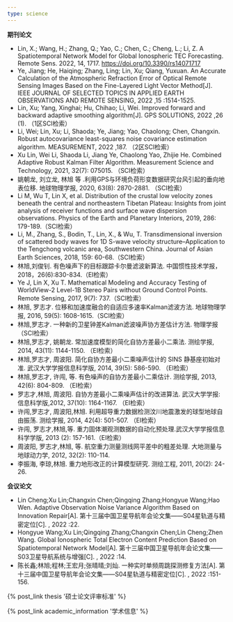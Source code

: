 ```yaml
---
type: science
---
```


**期刊论文**

* Lin, X.; Wang, H.; Zhang, Q.; Yao, C.; Chen, C.; Cheng, L.; Li, Z. A Spatiotemporal Network Model for Global Ionospheric TEC Forecasting. Remote Sens. 2022, 14, 1717. https://doi.org/10.3390/rs14071717
* Ye, Jiang; He, Haiqing; Zhang, Ling; Lin, Xu; Qiang, Yuxuan. An Accurate Calculation of the Atmospheric Refraction Error of Optical Remote Sensing Images Based on the Fine-Layered Light Vector Method[J]. IEEE JOURNAL OF SELECTED TOPICS IN APPLIED EARTH OBSERVATIONS AND REMOTE SENSING, 2022 ,15 :1514-1525.
* Lin, Xu; Yang, Xinghai; Hu, Chihao; Li, Wei. Improved forward and backward adaptive smoothing algorithm[J]. GPS SOLUTIONS, 2022 ,26 (1). （1区SCI检索）
* Li, Wei; Lin, Xu; Li, Shaoda; Ye, Jiang; Yao, Chaolong; Chen, Changxin. Robust autocovariance least-squares noise covariance estimation algorithm. MEASUREMENT, 2022 ,187. （2区SCI检索）
* Xu Lin, Wei Li, Shaoda Li, Jiang Ye, Chaolong Yao, Zhijie He. Combined Adaptive Robust Kalman Filter Algorithm. Measurement Science and Technology, 2021, 32(7): 075015. （SCI检索）
* 姚朝龙, 刘立龙, 林旭 等 .利用GPS与环境负荷形变数据研究台风引起的垂向地表位移. 地球物理学报, 2020, 63(8): 2870-2881. （SCI检索）
* Li M, Wu T, Lin X, et al. Distribution of the crustal low velocity zones beneath the central and northeastern Tibetan Plateau: Insights from joint analysis of receiver functions and surface wave dispersion observations. Physics of the Earth and Planetary Interiors, 2019, 286: 179-189.（SCI检索）
* Li, M., Zhang, S., Bodin, T., Lin, X., & Wu, T. Transdimensional inversion of scattered body waves for 1D S-wave velocity structure–Application to the Tengchong volcanic area, Southwestern China. Journal of Asian Earth Sciences, 2018, 159: 60-68.（SCI检索）
* 林旭,刘俊钊. 有色噪声下的目标跟踪卡尔曼滤波新算法. 中国惯性技术学报，2018，26(6):830-834.（EI检索）
* Ye J, Lin X, Xu T. Mathematical Modeling and Accuracy Testing of WorldView-2 Level-1B Stereo Pairs without Ground Control Points. Remote Sensing, 2017, 9(7): 737.（SCI检索）
* 林旭, 罗志才. 位移和加速度融合的自适应多速率Kalman滤波方法. 地球物理学报, 2016, 59(5): 1608-1615.（SCI检索）
* 林旭,罗志才. 一种新的卫星钟差Kalman滤波噪声协方差估计方法. 物理学报（SCI检索）
* 林旭,罗志才, 姚朝龙. 常加速度模型的简化自协方差最小二乘法. 测绘学报, 2014, 43(11): 1144-1150. （EI检索）
* 林旭,罗志才, 周波阳. 简化自协方差最小二乘噪声估计的 SINS 静基座初始对准. 武汉大学学报信息科学版, 2014, 39(5): 586-590. （EI检索）
* 林旭,罗志才, 许闯, 等. 有色噪声的自协方差最小二乘估计. 测绘学报, 2013, 42(6): 804-809. （EI检索）
* 罗志才,林旭, 周波阳. 自协方差最小二乘噪声估计的改进算法. 武汉大学学报: 信息科学版,2012, 37(10): 1164-1167. （EI检索）
* 许闯,罗志才, 周波阳,林旭. 利用超导重力数据检测汶川地震激发的球型地球自由振荡. 测绘学报, 2014, 42(4): 501-507. （EI检索）
* 许闯, 罗志才,林旭,等. 重力固体潮观测数据的自动化预处理.武汉大学学报信息科学学版, 2013 (2): 157-161.（EI检索）
* 周波阳, 罗志才,林旭, 等. 航空重力测量测线网平差中的粗差处理. 大地测量与地球动力学, 2012, 32(2): 110-114.
* 李振海, 李琼,林旭. 重力地形改正的计算模型研究. 测绘工程, 2011, 20(2): 24-26.


**会议论文**


* Lin Cheng;Xu Lin;Changxin Chen;Qingqing Zhang;Hongyue Wang;Hao Wen. Adaptive Observation Noise Variance Algorithm Based on Innovation Repair[A]. 第十三届中国卫星导航年会论文集——S04星轨道与精密定位[C]. , 2022 :22.
* Hongyue Wang;Xu Lin;Qingqing Zhang;Changxin Chen;Lin Cheng;Zhen Wang. Global Ionospheric Total Electron Content Prediction Based on Spatiotemporal Network Model[A]. 第十三届中国卫星导航年会论文集——S03卫星导航系统与增强[C]. , 2022 :14.
* 陈长鑫;林旭;程林;王宏月;张晴晴;刘灿. 一种实时单频周跳探测修复方法[A]. 第十三届中国卫星导航年会论文集——S04星轨道与精密定位[C]. , 2022 :151-156.


{% post_link thesis '硕士论文评审标准' %}

{% post_link academic_information '学术信息' %}